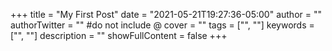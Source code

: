 +++
title = "My First Post"
date = "2021-05-21T19:27:36-05:00"
author = ""
authorTwitter = "" #do not include @
cover = ""
tags = ["", ""]
keywords = ["", ""]
description = ""
showFullContent = false
+++
